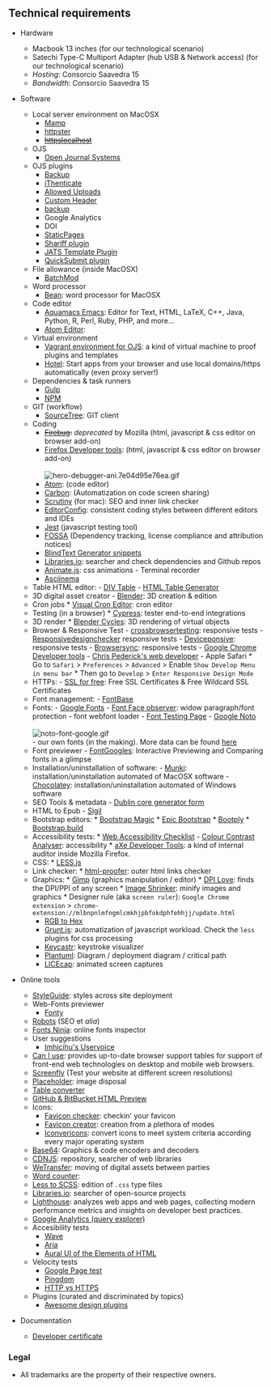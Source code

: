 ## Technical requirements 

* Hardware
     - Macbook 13 inches (for our technological scenario)
     - Satechi Type-C Multiport Adapter (hub USB & Network access) (for our technological scenario)
     - _Hosting_: Consorcio Saavedra 15
     - _Bandwidth_: Consorcio Saavedra 15
* Software
     - Local server environment on MacOSX
          - [Mamp](https://www.mamp.info)
          - [httpster](https://github.com/SimbCo/httpster)
          - ~~[httpslocalhost](https://httpslocalhost.vercel.app/)~~
     - OJS
          - [Open Journal Systems](https://pkp.sfu.ca/ojs/)
     - OJS plugins
          - [Backup](https://github.com/asmecher/backup)
          - [iThenticate](https://github.com/asmecher/plagiarism)
          - [Allowed Uploads](https://github.com/ajnyga/allowedUploads)
          - [Custom Header](https://github.com/asmecher/customHeader/)
          - [backup](https://github.com/asmecher/backup)
	      - Google Analytics
     	  - DOI
          - [StaticPages](https://github.com/pkp/staticPages)
          - [Shariff plugin](https://github.com/ojsde/shariff)
          - [JATS Template Plugin](https://github.com/asmecher/jatsTemplate/)
          - [QuickSubmit plugin](https://github.com/pkp/quickSubmit)
     - File allowance (inside MacOSX)
          - [BatchMod](https://www.lagentesoft.com/batchmod/)
     - Word processor
          - [Bean](http://www.bean-osx.com/Bean.html): word processor for MacOSX
     - Code editor
          - [Aquamacs Emacs](http://aquamacs.org/download-release.shtml): Editor for Text, HTML, LaTeX, C++, Java, Python, R, Perl, Ruby, PHP, and more...
          - [Atom Editor](http://atom.io):
     - Virtual environment
          - [Vagrant environment for OJS](https://github.com/pkp/vagrant): a kind of virtual machine to proof plugins and templates
          - [Hotel](https://github.com/typicode/hotel): Start apps from your browser and use local domains/https automatically (even proxy server!)
     - Dependencies & task runners
          - [Gulp](https://gulpjs.com/)
          - [NPM](https://www.npmjs.com/)
     - GIT (workflow)
          - [SourceTree](https://www.sourcetreeapp.com/): GIT client
     - Coding
          - ~~[Firebug](https://getfirebug.com/):~~ _deprecated_ by Mozilla (html, javascript & css editor on browser add-on)
          - [Firefox Developer tools](https://developer.mozilla.org/en-US/docs/Tools): (html, javascript & css editor on browser add-on)
          <BR></BR>
![hero-debugger-ani.7e04d95e76ea.gif](https://bitbucket.org/repo/rpybXp8/images/3338372203-hero-debugger-ani.7e04d95e76ea.gif)
          - [Atom](https://atom.io): (code editor)
          - [Carbon](https://carbon.now.sh/): (Automatization on code screen sharing)
          - [Scrutiny](http://peacockmedia.software/mac/scrutiny/) (for mac): SEO and inner link checker
          - [EditorConfig](https://editorconfig.org/#download): consistent coding styles between different editors and IDEs
          - [Jest](https://facebook.github.io/jest/en/) (javascript testing tool)
          - [FOSSA](https://fossa.io/) (Dependency tracking, license compliance and attribution notices)
          - [BlindText Generator snippets](http://www.blindtextgenerator.com/snippets)
          - [Libraries.io](https://libraries.io/): searcher and check dependencies and Github repos
          - [Animate.js](https://github.com/juliangarnier/anime/): css animations
      - Terminal recorder
          - [Asciinema](https://asciinema.org/)
    - Table HTML editor:
          - [DIV Table](https://divtable.com/generator/)
          - [HTML Table Generator](https://www.tablesgenerator.com/html_tables)
    - 3D digital asset creator
          - [Blender](https://www.blender.org/): 3D creation & edition
    - Cron jobs
          * [Visual Cron Editor](https://github.com/Marak/cron-editor): cron editor
    - Testing (in a browser)
          * [Cypress](https://www.cypress.io/): tester end-to-end integrations
    - 3D render
          * [Blender Cycles](https://www.cycles-renderer.org/): 3D rendering of virtual objects
    - Browser & Responsive Test
          - [crossbrowsertesting](https://crossbrowsertesting.com/): responsive tests
          - [Responsivedesignchecker](http://responsivedesignchecker.com/) responsive tests
          - [Deviceponsive](http://deviceponsive.com/): responsive tests
          - [Browsersync](https://browsersync.io/): responsive tests
          - [Google Chrome Developer tools](https://developers.google.com/web/tools/chrome-devtools/?hl=es)
          - [Chris Pederick's web developer](https://chrispederick.com/work/web-developer/)
          - Apple Safari
               * Go to `Safari` > `Preferences` > `Advanced` > Enable `Show Develop Menu in menu bar`
               * Then go to `Develop` > `Enter Responsive Design Mode`
    - HTTPs:
          - [SSL for free](https://www.sslforfree.com/): Free SSL Certificates & Free Wildcard SSL Certificates
    - Font management:
          - [FontBase](https://fontba.se/)
    - Fonts:
          - [Google Fonts](https://fonts.google.com/)
          - [Font Face observer](https://fontfaceobserver.com/): widow paragraph/font protection - font webfont loader 
          - [Font Testing Page](https://github.com/impallari/Font-Testing-Page/)
          - [Google Noto](https://www.google.com/get/noto/)
            <BR></BR>
            ![noto-font-google.gif](https://bitbucket.org/repo/rpybXp8/images/652861917-noto-font-google.gif)        
            - our own fonts (in the making). More data can be found [here](https://bitbucket.org/imhicihu/imhicihu-webfont)
    - Font previewer
          - [FontGoogles](https://fontgoggles.org/): Interactive Previewing and Comparing fonts in a glimpse
    - Installation/uninstallation of software:
          - [Munki](https://www.munki.org/munki/): installation/uninstallation automated of MacOSX software
          - [Chocolatey](https://chocolatey.org/): installation/uninstallation automated of Windows software
    - SEO Tools & metadata
          - [Dublin core generator form](https://www.cromaidea.com/dublin-core/en-dublin-core.php)
    - HTML to Epub
          - [Sigil](https://sigil-ebook.com/)
    - Bootstrap editors:
          * [Bootstrap Magic](https://pikock.github.io/bootstrap-magic/)
          * [Epic Bootstrap](https://epicbootstrap.com/)
          * [Bootply](https://www.bootply.com/)
          * [Bootstrap.build](https://bootstrap.build/app)
    - Accessibility tests:
          * [Web Accessibility Checklist](https://a11yproject.com/checklist)
          - [Colour Contrast Analyser](https://developer.paciellogroup.com/resources/contrastanalyser/): accessibility
          * [aXe Developer Tools](https://addons.mozilla.org/en-US/firefox/addon/axe-devtools/?src=collection): a kind of internal auditor inside Mozilla Firefox.
    - CSS:
          * [LESS.js](http://lesscss.org/)
    - Link checker:
          * [html-proofer](https://github.com/gjtorikian/html-proofer): outer html links checker 
    - Graphics:
          * [Gimp](https://www.gimp.org/) (graphics manipulation / editor)
          * [DPI Love](http://dpi.lv/):  finds the DPI/PPI of any screen
          * [Image Shrinker](https://github.com/stefansl/image-shrinker): minify images and graphics 
          * Designer rule (aka `screen ruler`): `Google Chrome extension` > `chrome-extension://mlbnpnlmfngmlcmkhjpbfokdphfehhjj/update.html`
       - [RGB to Hex](https://www.google.com.ar/search?q=rgb+to+hex&oq=rgb+to&aqs=chrome.0.0l2j69i57j0l3.2825j1j1&sourceid=chrome&ie=UTF-8)
       - [Grunt.js](https://gruntjs.com/): automatization of javascript workload. Check the `less` plugins for css processing
       - [Keycastr](https://github.com/keycastr/keycastr): keystroke visualizer
       - [Plantuml](http://www.plantuml.com/plantuml/uml/):  Diagram / deployment diagram / critical path 
       - [LICEcap](https://www.cockos.com/licecap/): animated screen captures

* Online tools
     - [StyleGuide](https://hugeinc.github.io/styleguide/index.html): styles across site deployment
     - Web-Fonts previewer
        - [Fonty](https://fonty.dizoo.bg/)
     - [Robots](http://www.robotstxt.org/wc/norobots.html) (SEO et *alia*)
     - [Fonts Ninja](https://fonts.ninja/): online fonts inspector
     - User suggestions
        - [Imhicihu's Uservoice](https://imhicihu.uservoice.com/)
     - [Can I use](https://caniuse.com): provides up-to-date browser support tables for support of front-end web technologies on desktop and mobile web browsers.
     - [Screenfly](http://quirktools.com/screenfly/) (Test your website at different screen resolutions)
     - [Placeholder](https://placeholder.com/): image disposal
     - [Table converter](https://tableconvert.com/)
     - [GitHub & BitBucket HTML Preview](https://htmlpreview.github.io/)
     - Icons:
          - [Favicon checker](https://realfavicongenerator.net/): checkin' your favicon
          - [Favicon creator](https://favicon.io/): creation from a plethora of modes
          - [Iconvericons](https://iconverticons.com/): convert icons to meet system criteria according every major operating system
     - [Base64](https://www.base64encode.org/): Graphics & code encoders and decoders
     - [CDNJS](https://cdnjs.com/): repository, searcher of web libraries
     - [WeTransfer](https://wetransfer.com/): moving of digital assets between parties
     - [Word counter](https://wordcounttools.com/):
     - [Less to SCSS](http://less2scss.awk5.com/): edition of `.css` type files
     - [Libraries.io](https://libraries.io/): searcher of open-source projects
     - [Lighthouse](https://github.com/GoogleChrome/Lighthouse): analyzes web apps and web pages, collecting modern performance metrics and insights on developer best practices.
     - [Google Analytics (query explorer)](https://ga-dev-tools.appspot.com/query-explorer/)
     - Accesibility tests
          - [Wave](http://wave.webaim.org/)
          - [Aria](https://developers.google.com/web/fundamentals/accessibility/semantics-aria/?hl=es)
          - [Aural UI of the Elements of HTML](https://github.com/ThePacielloGroup/AT-browser-tests)
     - Velocity tests
          - [Google Page test](https://developers.google.com/speed/)
          - [Pingdom](https://www.pingdom.com/product/page-speed/)
          - [HTTP vs HTTPS](https://www.httpvshttps.com/)
     - Plugins (curated and discriminated by topics)
          - [Awesome design plugins](https://flawlessapp.io/designplugins)

* Documentation
     - [Developer certificate](https://developercertificate.org/)
     
### Legal

* All trademarks are the property of their respective owners.
